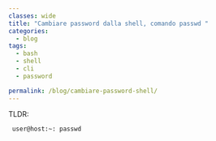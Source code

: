 ```yaml
---
classes: wide
title: "Cambiare password dalla shell, comando passwd "
categories:
  - blog
tags:
  - bash
  - shell
  - cli
  - password

permalink: /blog/cambiare-password-shell/
---
```

TLDR:
```console 
 user@host:~: passwd 
 ``` 
